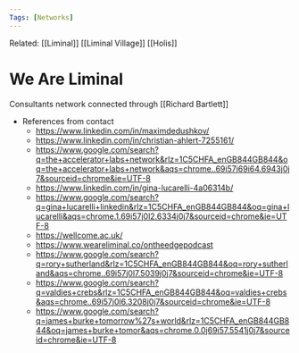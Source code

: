 ```yaml
---
Tags: [Networks]
---
```

Related: [[Liminal]] [[Liminal Village]] [[Holis]]

# We Are Liminal
Consultants network connected through [[Richard Bartlett]]

- References from contact
    - https://www.linkedin.com/in/maximdedushkov/
    - https://www.linkedin.com/in/christian-ahlert-7255161/
    - https://www.google.com/search?q=the+accelerator+labs+network&rlz=1C5CHFA_enGB844GB844&oq=the+accelerator+labs+network&aqs=chrome..69i57j69i64.6943j0j7&sourceid=chrome&ie=UTF-8
    - https://www.linkedin.com/in/gina-lucarelli-4a06314b/
    - https://www.google.com/search?q=gina+lucarelli+linkedin&rlz=1C5CHFA_enGB844GB844&oq=gina+lucarelli&aqs=chrome.1.69i57j0l2.6334j0j7&sourceid=chrome&ie=UTF-8
    - https://wellcome.ac.uk/
    - https://www.weareliminal.co/ontheedgepodcast
    - https://www.google.com/search?q=rory+sutherland&rlz=1C5CHFA_enGB844GB844&oq=rory+sutherland&aqs=chrome..69i57j0l7.5039j0j7&sourceid=chrome&ie=UTF-8
    - https://www.google.com/search?q=valdies+crebs&rlz=1C5CHFA_enGB844GB844&oq=valdies+crebs&aqs=chrome..69i57j0l6.3208j0j7&sourceid=chrome&ie=UTF-8
    - https://www.google.com/search?q=james+burke+tomorrow%27s+world&rlz=1C5CHFA_enGB844GB844&oq=james+burke+tomor&aqs=chrome.0.0j69i57.5541j0j7&sourceid=chrome&ie=UTF-8
